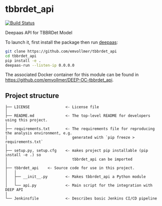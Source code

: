 # tbbrdet_api
[![Build Status](https://jenkins.indigo-datacloud.eu/buildStatus/icon?job=Pipeline-as-code/DEEP-OC-org/UC-emvollmer-tbbrdet_api/master)](https://jenkins.indigo-datacloud.eu/job/Pipeline-as-code/job/DEEP-OC-org/job/UC-emvollmer-tbbrdet_api/job/master)

Deepaas API for TBBRDet Model

To launch it, first install the package then run [deepaas](https://github.com/indigo-dc/DEEPaaS):
```bash
git clone https://github.com/emvollmer/tbbrdet_api
cd tbbrdet_api
pip install -e .
deepaas-run --listen-ip 0.0.0.0
```
The associated Docker container for this module can be found in https://github.com/emvollmer/DEEP-OC-tbbrdet_api.

## Project structure
```
├── LICENSE                <- License file
│
├── README.md              <- The top-level README for developers using this project.
│
├── requirements.txt       <- The requirements file for reproducing the analysis environment, e.g.
│                             generated with `pip freeze > requirements.txt`
│
├── setup.py, setup.cfg    <- makes project pip installable (pip install -e .) so
│                             tbbrdet_api can be imported
│
├── tbbrdet_api    <- Source code for use in this project.
│   │
│   ├── __init__.py        <- Makes tbbrdet_api a Python module
│   │
│   └── api.py             <- Main script for the integration with DEEP API
│
└── Jenkinsfile            <- Describes basic Jenkins CI/CD pipeline
```
